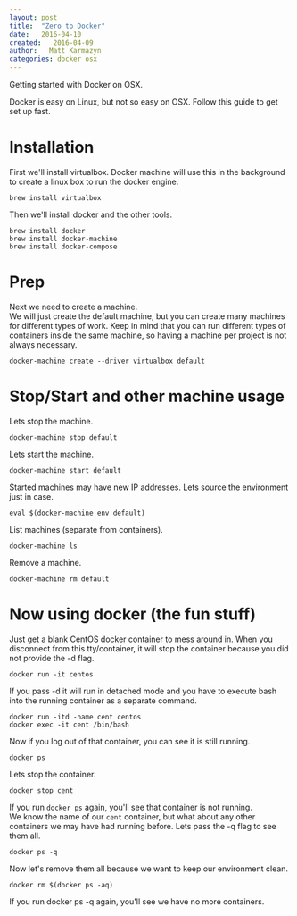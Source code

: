 ```yaml
---
layout: post
title:  "Zero to Docker"
date:   2016-04-10
created:   2016-04-09
author:   Matt Karmazyn
categories: docker osx
---
```

Getting started with Docker on OSX.

<!--break-->

Docker is easy on Linux, but not so easy on OSX. Follow this guide to get set up fast.

# Installation

First we'll install virtualbox. Docker machine will use this in the background to create a linux box to run the docker engine.

    brew install virtualbox

Then we'll install docker and the other tools.

    brew install docker
    brew install docker-machine
    brew install docker-compose

# Prep

Next we need to create a machine.  
We will just create the default machine, but you can create many machines for different types of work. Keep in mind that you can run different types of containers inside the same machine, so having a machine per project is not always necessary.

    docker-machine create --driver virtualbox default

# Stop/Start and other machine usage

Lets stop the machine.

    docker-machine stop default

Lets start the machine.

    docker-machine start default

Started machines may have new IP addresses. Lets source the environment just in case.

    eval $(docker-machine env default)

List machines (separate from containers).

    docker-machine ls

Remove a machine.

    docker-machine rm default

# Now using docker (the fun stuff)

Just get a blank CentOS docker container to mess around in. When you disconnect from this tty/container, it will stop the container because you did not provide the -d flag.

    docker run -it centos

If you pass -d it will run in detached mode and you have to execute bash into the running container as a separate command.

    docker run -itd -name cent centos
    docker exec -it cent /bin/bash

Now if you log out of that container, you can see it is still running.

    docker ps

Lets stop the container.

    docker stop cent

If you run `docker ps` again, you'll see that container is not running.  
We know the name of our `cent` container, but what about any other containers we may have had running before. Lets pass the -q flag to see them all.

    docker ps -q

Now let's remove them all because we want to keep our environment clean.

    docker rm $(docker ps -aq)

If you run docker ps -q again, you'll see we have no more containers.
